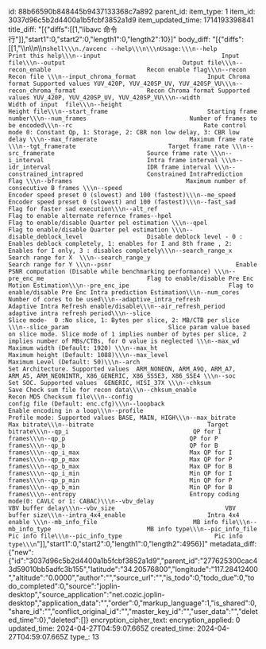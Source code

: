 id: 88b66590b848445b9437133368c7a892
parent_id: 
item_type: 1
item_id: 3037d96c5b2d4400a1b5fcbf3852a1d9
item_updated_time: 1714193398841
title_diff: "[{\"diffs\":[[1,\"libavc 命令行\"]],\"start1\":0,\"start2\":0,\"length1\":0,\"length2\":10}]"
body_diff: "[{\"diffs\":[[1,\"\\\n\\\n\\\n```shell\\\n./avcenc --help\\\n\\\nUsage:\\\n--help                                   Print this help\\\n--input                                  Input file\\\n--output                                 Output file\\\n--recon_enable                           Recon enable flag\\\n--recon                                  Recon file \\\n--input_chroma_format                    Input Chroma format Supported values YUV_420P, YUV_420SP_UV, YUV_420SP_VU\\\n--recon_chroma_format                    Recon Chroma format Supported values YUV_420P, YUV_420SP_UV, YUV_420SP_VU\\\n--width                                  Width of input  file\\\n--height                                 Height file\\\n--start_frame                            Starting frame number\\\n--num_frames                             Number of frames to be encoded\\\n--rc                                     Rate control mode 0: Constant Qp, 1: Storage, 2: CBR non low delay, 3: CBR low delay \\\n--max_framerate                          Maximum frame rate \\\n--tgt_framerate                          Target frame rate \\\n--src_framerate                          Source frame rate \\\n--i_interval                             Intra frame interval \\\n--idr_interval                           IDR frame interval \\\n--constrained_intrapred                  Constrained IntraPrediction Flag \\\n--bframes                                Maximum number of consecutive B frames \\\n--speed                                  Encoder speed preset 0 (slowest) and 100 (fastest)\\\n--me_speed                               Encoder speed preset 0 (slowest) and 100 (fastest)\\\n--fast_sad                                Flag for faster sad execution\\\n--alt_ref                                Flag to enable alternate refernce frames--hpel                                  Flag to enable/disable Quarter pel estimation \\\n--qpel                                   Flag to enable/disable Quarter pel estimation \\\n--disable_deblock_level                  Disable deblock level - 0 : Enables deblock completely, 1: enables for I and 8th frame , 2: Enables for I only, 3 : disables completely\\\n--search_range_x                         Search range for X  \\\n--search_range_y                         Search range for Y \\\n--psnr                                   Enable PSNR computation (Disable while benchmarking performance) \\\n--pre_enc_me                             Flag to enable/disable Pre Enc Motion Estimation\\\n--pre_enc_ipe                            Flag to enable/disable Pre Enc Intra prediction Estimation\\\n--num_cores                              Number of cores to be used\\\n--adaptive_intra_refresh                 Adaptive Intra Refresh enable/disable\\\n--air_refresh_period                     adaptive intra refresh period\\\n--slice                                  Slice mode-  0 :No slice, 1: Bytes per slice, 2: MB/CTB per slice  \\\n--slice_param                            Slice param value based on slice mode. Slice mode of 1 implies number of bytes per slice, 2 implies number of MBs/CTBs, for 0 value is neglected \\\n--max_wd                                 Maximum width (Default: 1920) \\\n--max_ht                                 Maximum height (Default: 1088)\\\n--max_level                              Maximum Level (Default: 50)\\\n--arch                                   Set Architecture. Supported values  ARM_NONEON, ARM_A9Q, ARM_A7, ARM_A5, ARM_NEONINTR, X86_GENERIC, X86_SSSE3, X86_SSE4 \\\n--soc                                    Set SOC. Supported values  GENERIC, HISI_37X \\\n--chksum                                 Save Check sum file for recon data\\\n--chksum_enable                          Recon MD5 Checksum file\\\n--config                                 config file (Default: enc.cfg)\\\n--loopback                               Enable encoding in a loop\\\n--profile                                Profile mode: Supported values BASE, MAIN, HIGH\\\n--max_bitrate                            Max bitrate\\\n--bitrate                                Target bitrate\\\n--qp_i                                   QP for I frames\\\n--qp_p                                   QP for P frames\\\n--qp_b                                   QP for B frames\\\n--qp_i_max                               Max QP for I frames\\\n--qp_p_max                               Max QP for P frames\\\n--qp_b_max                               Max QP for B frames\\\n--qp_i_min                               Min QP for I frames\\\n--qp_p_min                               Min QP for P frames\\\n--qp_b_min                               Min QP for B frames\\\n--entropy                                Entropy coding mode(0: CAVLC or 1: CABAC)\\\n--vbv_delay                              VBV buffer delay\\\n--vbv_size                               VBV buffer size\\\n--intra_4x4_enable                       Intra 4x4 enable \\\n--mb_info_file                           MB info file\\\n--mb_info_type                           MB info type\\\n--pic_info_file                          Pic info file\\\n--pic_info_type                          Pic info type\\\n```\"]],\"start1\":0,\"start2\":0,\"length1\":0,\"length2\":4956}]"
metadata_diff: {"new":{"id":"3037d96c5b2d4400a1b5fcbf3852a1d9","parent_id":"277625300cac43d59010bb5adfc3b155","latitude":"34.20576800","longitude":"117.28412400","altitude":"0.0000","author":"","source_url":"","is_todo":0,"todo_due":0,"todo_completed":0,"source":"joplin-desktop","source_application":"net.cozic.joplin-desktop","application_data":"","order":0,"markup_language":1,"is_shared":0,"share_id":"","conflict_original_id":"","master_key_id":"","user_data":"","deleted_time":0},"deleted":[]}
encryption_cipher_text: 
encryption_applied: 0
updated_time: 2024-04-27T04:59:07.665Z
created_time: 2024-04-27T04:59:07.665Z
type_: 13